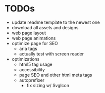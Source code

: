 # TODOs
- update readme template to the newest one
- download all assets and designs
- web page layout
- web page animations
- optimize page for SEO
    - aria tags
    - actually test with screen reader
- optimizations
  - html5 tag usage
  - accessibility
  - page SEO and other html meta tags
  - autoprefixer 
    - fix sizing w/ SvgIcon